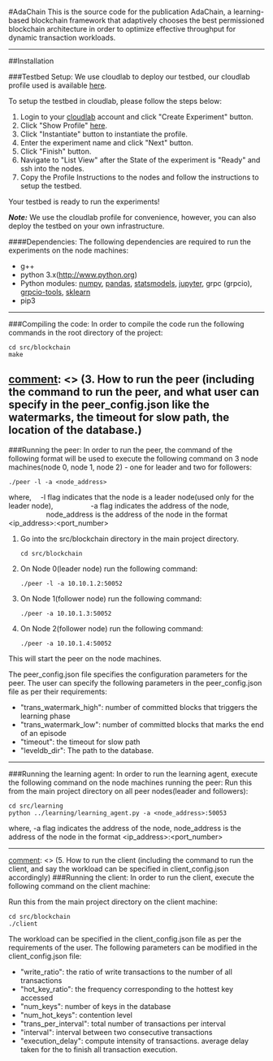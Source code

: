 #AdaChain
This is the source code for the publication AdaChain, a learning-based blockchain framework that adaptively chooses the best permissioned blockchain architecture in order to optimize effective throughput for dynamic transaction workloads.

---

##Installation

###Testbed Setup:
We use cloudlab to deploy our testbed, our cloudlab profile used is available [here](https://www.cloudlab.us/p/97d8fe450a0cf392e00b4b8e6d91039234121e35). 

To setup the testbed in cloudlab, please follow the steps below:
1. Login to your [cloudlab](https://www.cloudlab.us/) account and click "Create Experiment" button.
2. Click "Show Profile" [here](https://www.cloudlab.us/p/97d8fe450a0cf392e00b4b8e6d91039234121e35). 
3. Click "Instantiate" button to instantiate the profile.
4. Enter the experiment name and click "Next" button.
5. Click "Finish" button.
6. Navigate to "List View" after the State of the experiment is "Ready" and ssh into the nodes.
7. Copy the Profile Instructions to the nodes and follow the instructions to setup the testbed.

Your testbed is ready to run the experiments!


***Note:*** We use the cloudlab profile for convenience, however, you can also deploy the testbed on your own infrastructure.

####Dependencies: 
The following dependencies are required to run the experiments on the node machines:
- g++
- python 3.x(http://www.python.org)
- Python modules: [numpy](http://www.numpy.org/), [pandas](http://pandas.pydata.org/), [statsmodels](http://statsmodels.sourceforge.net/), [jupyter](http://jupyter.org/), grpc (grpcio), [grpcio-tools](https://pypi.python.org/pypi/grpcio-tools/1.0.0), [sklearn](http://scikit-learn.org/stable/)
- pip3

[comment]: <> (2. The instruction on how to compile our code)
---
###Compiling the code:
In order to compile the code run the following commands in the root directory of the project:
```
cd src/blockchain
make
```

[comment]: <> (3. How to run the peer (including the command to run the peer, and what user can specify in the peer_config.json like the watermarks, the timeout for slow path, the location of the database.)
---
###Running the peer:
In order to run the peer, the command of the following format will be used to execute the following command on 3 node machines(node 0, node 1, node 2) - one for leader and two for followers:
```
./peer -l -a <node_address>
```
where,  &emsp;-l flag indicates that the node is a leader node(used only for the leader node), 
        &emsp;&emsp;&emsp;&emsp;&emsp;-a flag indicates the address of the node,
        &emsp;&emsp;&emsp;&emsp;&emsp; node_address is the address of the node in the format <ip_address>:<port_number>
<br />

1. Go into the src/blockchain directory in the main project directory.
    ```
    cd src/blockchain
    ```

2. On Node 0(leader node) run the following command:
    ```
    ./peer -l -a 10.10.1.2:50052
    ```

3. On Node 1(follower node) run the following command:
    ```
    ./peer -a 10.10.1.3:50052
    ```

4. On Node 2(follower node) run the following command:
    ```
    ./peer -a 10.10.1.4:50052
    ```
This will start the peer on the node machines.


The peer_config.json file specifies the configuration parameters for the peer. The user can specify the following parameters in the peer_config.json file as per their requirements:
- "trans_watermark_high": number of committed blocks that triggers the learning phase 
- "trans_watermark_low": number of committed blocks that marks the end of an episode
- "timeout": the timeout for slow path
- "leveldb_dir": The path to the database.

---
[comment]: <> (4.  How to run the learning agent)
###Running the learning agent:
In order to run the learning agent, execute the following command on the node machines running the peer:
Run this from the main project directory on all peer nodes(leader and followers):
```
cd src/learning
python ../learning/learning_agent.py -a <node_address>:50053
```
where, -a flag indicates the address of the node,
        node_address is the address of the node in the format <ip_address>:<port_number>

---
[comment]: <> (5. How to run the client (including the command to run the client, and say the workload can be specified in client_config.json accordingly)
###Running the client:
In order to run the client, execute the following command on the client machine:

Run this from the main project directory on the client machine:
```
cd src/blockchain
./client
```
The workload can be specified in the client_config.json file as per the requirements of the user. The following parameters can be modified in the client_config.json file:

- "write_ratio": the ratio of write transactions to the number of all transactions  
- "hot_key_ratio": the frequency corresponding to the hottest key accessed
- "num_keys": number of keys in the database 
- "num_hot_keys": contention level
- "trans_per_interval": total number of transactions per interval
- "interval": interval between two consecutive transactions
- "execution_delay": compute intensity of transactions. average delay taken for the to finish all transaction execution.

    
    
